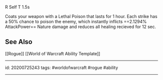 R Self
T 1.5s

Coats your weapon with a Lethal Poison that lasts for 1 hour. Each strike has a 50% chance to poison the enemy, which instantly inflicts ==2.1294% AttackPower== Nature damage and reduces all healing recieved for 12 sec.

## See Also
[[Rogue]]
[[World of Warcraft Ability Template]]

---

id: 20200725243
tags: #worldofwarcraft #rogue #ability

---
